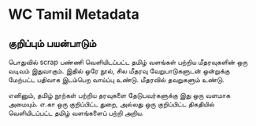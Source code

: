# WC Tamil Metadata

## குறிப்பும் பயன்பாடும்
பொதுவில் scrap பண்ணி வெளியிடப்பட்ட தமிழ் வளங்கள் பற்றிய மீதரவுகளின் ஒரு வடிவம் இதுவாகும்.  இதில் ஒரே நூல், சில மீதரவு வேறுபாடுகளுடன் ஒன்றுக்கு மேற்பட்ட பதிவாக இடம்பெற வாய்ப்பு உண்டு.  மீதரவில் தவறுகளும் உண்டு.  

எனினும், தமிழ் நூற்கள் பற்றிய தரவுகளை தேடுபவர்களுக்கு இது ஒரு வளமாக அமையும்.  எ.கா ஒரு குறிப்பிட்ட துறை, அல்லது ஒரு குறிப்பிட்ட திகதியில் வெளியிடப்பட்ட தமிழ் வளங்களைப் பற்றி அறிய.  


